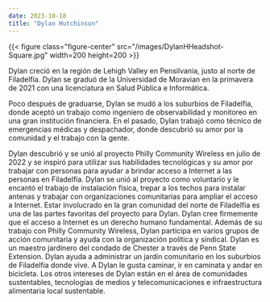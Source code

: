 ```yaml
---
date: 2023-10-18
title: "Dylan Hutchinson"
---
```


{{< figure class="figure-center" src="/images/DylanHHeadshot-Square.jpg" width=200 height=200 >}}  

Dylan creció en la región de Lehigh Valley en Pensilvania, justo al norte de Filadelfia. Dylan se graduó de la Universidad de Moravian en la primavera de 2021 con una licenciatura en Salud Pública e Informática.  

Poco después de graduarse, Dylan se mudó a los suburbios de Filadelfia, donde aceptó un trabajo como ingeniero de observabilidad y monitoreo en una gran institución financiera. En el pasado, Dylan trabajó como técnico de emergencias médicas y despachador, donde descubrió su amor por la comunidad y el trabajo con la gente.  

Dylan descubrió y se unió al proyecto Philly Community Wireless en julio de 2022 y se inspiró para utilizar sus habilidades tecnológicas y su amor por trabajar con personas para ayudar a brindar acceso a Internet a las personas en Filadelfia. Dylan se unió al proyecto como voluntario y le encantó el trabajo de instalación física, trepar a los techos para instalar antenas y trabajar con organizaciones comunitarias para ampliar el acceso a Internet. Estar involucrado en la gran comunidad del norte de Filadelfia es una de las partes favoritas del proyecto para Dylan. Dylan cree firmemente que el acceso a Internet es un derecho humano fundamental.
Además de su trabajo con Philly Community Wireless, Dylan participa en varios grupos de acción comunitaria y ayuda con la organización política y sindical. Dylan es un maestro jardinero del condado de Chester a través de Penn State Extension. Dylan ayuda a administrar un jardín comunitario en los suburbios de Filadelfia donde vive. A Dylan le gusta caminar, ir en caminata y andar en bicicleta. Los otros intereses de Dylan están en el área de comunidades sustentables, tecnologías de medios y telecomunicaciones e infraestructura alimentaria local sustentable.  
